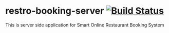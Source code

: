 # restro-booking-server  [![Build Status](https://travis-ci.org/smart-online-restro-booking-system/restro-booking-server.svg?branch=master)](https://travis-ci.org/smart-online-restro-booking-system/restro-booking-server)
This is server side application for Smart Online Restaurant Booking System
